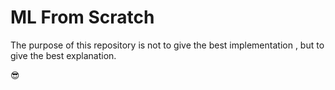 # ML From Scratch


The purpose of this repository is not to give the best implementation , but to give the best explanation. 

 :sunglasses: